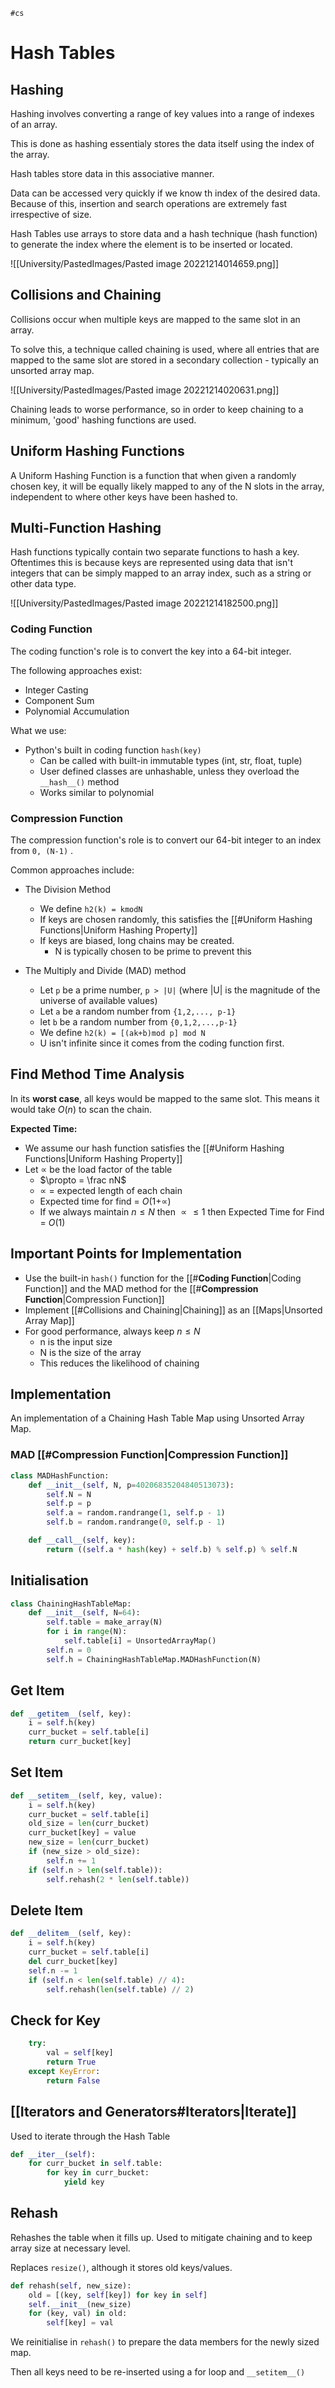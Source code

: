 	#cs 

# Hash Tables

## Hashing

Hashing involves converting a range of key values into a range of indexes of an array. 

This is done as hashing essentialy stores the data itself using the index of the array. 

Hash tables store data in this associative manner.

Data can be accessed very quickly if we know th index of the desired data. Because of this, insertion and search operations are extremely fast irrespective of size. 

Hash Tables use arrays to store data and a hash technique (hash function) to generate the index where the element is to be inserted or located. 

![[University/PastedImages/Pasted image 20221214014659.png]]

## Collisions and Chaining

Collisions occur when multiple keys are mapped to the same slot in an array.

To solve this, a technique called chaining is used, where all entries that are mapped to the same slot are stored in a secondary collection - typically an unsorted array map.

![[University/PastedImages/Pasted image 20221214020631.png]]

Chaining leads to worse performance, so in order to keep chaining to a minimum, 'good' hashing functions are used.

## Uniform Hashing Functions
A Uniform Hashing Function is a function that when given a randomly chosen key, it will be equally likely mapped to any of the N slots in the array, independent to where other keys have been hashed to.

## Multi-Function Hashing

Hash functions typically contain two separate functions to hash a key. Oftentimes this is because keys are represented using data that isn't integers that can be simply mapped to an array index, such as a string or other data type. 

![[University/PastedImages/Pasted image 20221214182500.png]]

### **Coding Function**

The coding function's role is to convert the key into a 64-bit integer. 

The following approaches exist:
- Integer Casting
- Component Sum
- Polynomial Accumulation

What we use:
- Python's built in coding function `hash(key)`
	- Can be called with built-in immutable types (int, str, float, tuple)
	- User defined classes are unhashable, unless they overload the `__hash__()` method
	- Works similar to polynomial


### **Compression Function**

The compression function's role is to convert our 64-bit integer to an index from `0, (N-1)` .

Common approaches include:

- The Division Method
	- We define `h2(k) = kmodN`
	- If keys are chosen randomly, this satisfies the  [[#Uniform Hashing Functions|Uniform Hashing Property]]
	- If keys are biased, long chains may be created.
		- N is typically chosen to be prime to prevent this

- The Multiply and Divide (MAD) method
	- Let `p` be a prime number, `p > |U|` (where |U| is the magnitude of the universe of available values) 
	- Let `a` be a random number from `{1,2,..., p-1}`
	- let `b` be a random number from `{0,1,2,...,p-1}`
	- We define `h2(k) = [(ak+b)mod p] mod N`
	- U isn't infinite since it comes from the coding function first.


## Find Method Time Analysis

In its **worst case**, all keys would be mapped to the same slot.
This means it would take $O(n)$ to scan the chain.


**Expected Time:**
- We assume our hash function satisfies the [[#Uniform Hashing Functions|Uniform Hashing Property]] 
- Let $\propto$ be the load factor of the table
	- $\propto = \frac nN$ 
	- $\propto$ = expected length of each chain
	- Expected time for find  = $O(1 + \propto)$
	- If we always maintain $n \leq N$  then $\propto  \leq 1$ then Expected Time for Find = $O(1)$


## Important Points for Implementation

- Use the built-in `hash()` function for the [[#**Coding Function**|Coding Function]] and the MAD method for the [[#**Compression Function**|Compression Function]]
- Implement [[#Collisions and Chaining|Chaining]] as an [[Maps|Unsorted Array Map]]
- For good performance, always keep $n \leq N$
	- n is the input size
	- N is the size of the array
	- This reduces the likelihood of chaining


## Implementation

An implementation of a Chaining Hash Table Map using Unsorted Array Map.

### MAD [[#**Compression Function**|Compression Function]]
 
```python
class MADHashFunction:
    def __init__(self, N, p=40206835204840513073):
        self.N = N
        self.p = p
        self.a = random.randrange(1, self.p - 1)
        self.b = random.randrange(0, self.p - 1)

    def __call__(self, key):
        return ((self.a * hash(key) + self.b) % self.p) % self.N

```



## Initialisation

```python
class ChainingHashTableMap:
    def __init__(self, N=64):
        self.table = make_array(N)
        for i in range(N):
            self.table[i] = UnsortedArrayMap()
        self.n = 0
        self.h = ChainingHashTableMap.MADHashFunction(N)
```

## Get Item

```python
def __getitem__(self, key):
    i = self.h(key)
    curr_bucket = self.table[i]
    return curr_bucket[key]
```

## Set Item

```python
def __setitem__(self, key, value):
    i = self.h(key)
    curr_bucket = self.table[i]
    old_size = len(curr_bucket)
    curr_bucket[key] = value
    new_size = len(curr_bucket)
    if (new_size > old_size):
        self.n += 1
    if (self.n > len(self.table)):
        self.rehash(2 * len(self.table))
```

## Delete Item

```python
def __delitem__(self, key):
    i = self.h(key)
    curr_bucket = self.table[i]
    del curr_bucket[key]
    self.n -= 1
    if (self.n < len(self.table) // 4):
        self.rehash(len(self.table) // 2)
```


## Check for Key

```python
    try:
        val = self[key]
        return True
    except KeyError:
        return False
```

## [[Iterators and Generators#Iterators|Iterate]]

Used to iterate through the Hash Table

```python
def __iter__(self):
    for curr_bucket in self.table:
        for key in curr_bucket:
            yield key
```

## Rehash

Rehashes the table when it fills up. Used to mitigate chaining and to keep array size at necessary level. 

Replaces `resize()`, although it stores old keys/values.

```python
def rehash(self, new_size):
    old = [(key, self[key]) for key in self]
    self.__init__(new_size)
    for (key, val) in old:
        self[key] = val
```

We reinitialise in `rehash()` to prepare the data members for the newly sized map. 

Then all keys need to be re-inserted using a for loop and `__setitem__()`
